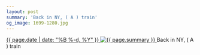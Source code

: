 ```yaml
---
layout: post
summary: 'Back in NY, ( A ) train'
og_image: 1699-1280.jpg
---
```


<p>
 <time>
  <a href="/1699">
   {{ page.date | date: "%B %-d, %Y" }}
  </a>
 </time>
 <a href="/1699">
  <img alt="{{ page.summary }}" sizes="(min-width: 700px) 50vw, calc(100vw - 2rem)" src="{{ site.assets_url }}/1699-640.jpg" srcset="{{ site.assets_url }}/1699-320.jpg 320w, {{ site.assets_url }}/1699-640.jpg 640w, {{ site.assets_url }}/1699-960.jpg 960w, {{ site.assets_url }}/1699-1280.jpg 1280w"/>
 </a>
 <span>
  Back in NY, ( A ) train
 </span>
</p>
